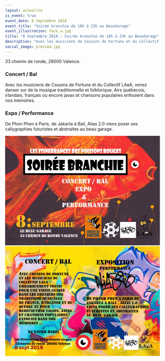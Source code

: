 ```yaml
---
layout: actualite
is_event: true
event_date: 8 Septembre 2018
event_title: "Soirée branchie de 18h à 23h au BeauGarage"
event_illustration: face_a.jpg
title: "8 Septembre 2018 : Soirée branchie de 18h à 23h au BeauGarage"
description: "Avec les musiciens de Cousins de Fortune et du Collectif LAeA, venez danser sur de la musique traditionnelle et folklorique."
social_image: preview.jpg
---
```

<p class="address">33 chemin de ronde, 26000 Valence.</p>

<h3>Concert / Bal</h3>
<p>
  Avec les musiciens de Cousins de Fortune et du Collectif LAeA, venez
  danser sur de la musique traditionnelle et folklorique. Airs québecois,
  irlandais, français ou encore javas et chansons populaires enfouient
  dans nos mémoires.
</p>

<h3>Expo / Performance</h3>
<p>
  De Phon Phen à Paris, de Jakarta à Bali, Alias 2.0 viens poser ses callygraphies futuristes et abstraites au beau garage.
</p>

<div class="duo">
  <img src="face_a.jpg" />
  <img src="face_b.jpg" />
</div>
